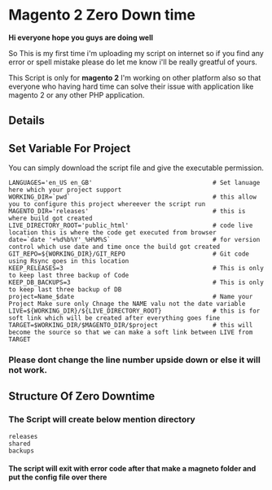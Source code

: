 # Magento 2 Zero Down time 

**Hi everyone hope you guys are doing well**


So This is my first time i'm uploading my script on internet so if you find any error or spell mistake please do let me know i'll be really greatful of yours.

This Script is only for **magento 2** I'm working on other platform also so that everyone who having hard time can solve their issue with application like magento 2 or any other PHP application.


Details
-----
## Set Variable For Project 
You can simply download the script file and give the executable permission.
```
LANGUAGES='en_US en_GB'                                 # Set lanuage here which your project support
WORKING_DIR=`pwd`                                       # this allow you to configure this project whereever the script run
MAGENTO_DIR='releases'                                  # this is where build got created 
LIVE_DIRECTORY_ROOT='public_html'                       # code live location this is where the code get executed from browser
date=`date '+%d%b%Y'_%H%M%S`                            # for version control which use date and time once the build got created 
GIT_REPO=${WORKING_DIR}/GIT_REPO                        # Git code using Rsync goes in this location 
KEEP_RELEASES=3                                         # This is only to keep last three backup of Code
KEEP_DB_BACKUPS=3                                       # This is only to keep last three backup of DB 
project=Name_$date                                      # Name your Project Make sure only Chnage the NAME valu not the date variable 
LIVE=${WORKING_DIR}/${LIVE_DIRECTORY_ROOT}              # this is for soft link which will be created after everything goes fine
TARGET=$WORKING_DIR/$MAGENTO_DIR/$project               # this will become the source so that we can make a soft link between LIVE from TARGET

```
### Please dont change the line number upside down or else it will not work.

Structure Of Zero Downtime
-----
### The Script will create below mention directory

```
releases
shared
backups

```

#### The script will exit with error code after that make a magneto folder and put the config file over there 



